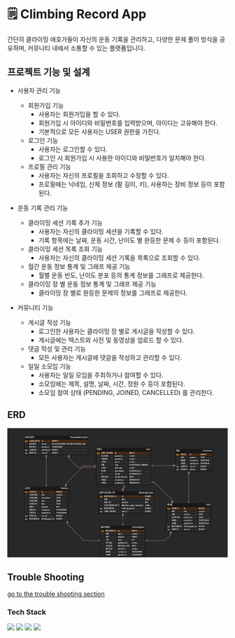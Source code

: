 # 🗒 Climbing Record App
간단히 클라이밍 애호가들이 자신의 운동 기록을 관리하고, 다양한 문제 풀이 방식을 공유하며, 커뮤니티 내에서 소통할 수 있는 플랫폼입니다.

## 프로젝트 기능 및 설계
- 사용자 관리 기능
  - 회원가입 기능
    - 사용자는 회원가입을 할 수 있다.
    - 회원가입 시 아이디와 비밀번호를 입력받으며, 아이디는 고유해야 한다.
    - 기본적으로 모든 사용자는 USER 권한을 가진다.
  - 로그인 기능
    - 사용자는 로그인할 수 있다.
    - 로그인 시 회원가입 시 사용한 아이디와 비밀번호가 일치해야 한다.
  - 프로필 관리 기능
    - 사용자는 자신의 프로필을 조회하고 수정할 수 있다.
    - 프로필에는 닉네임, 신체 정보 (팔 길이, 키), 사용하는 장비 정보 등이 포함된다.
    
- 운동 기록 관리 기능
  - 클라이밍 세션 기록 추가 기능
    - 사용자는 자신의 클라이밍 세션을 기록할 수 있다.
    - 기록 항목에는 날짜, 운동 시간, 난이도 별 완등한 문제 수 등이 포함된다.
  - 클라이밍 세션 목록 조회 기능
    - 사용자는 자신의 클라이밍 세션 기록을 목록으로 조회할 수 있다.
  - 월간 운동 정보 통계 및 그래프 제공 기능
    - 월별 운동 빈도, 난이도 분포 등의 통계 정보를 그래프로 제공한다.
  - 클라이밍 장 별 운동 정보 통계 및 그래프 제공 기능
    - 클라이밍 장 별로 완등한 문제의 정보를 그래프로 제공한다.
    
- 커뮤니티 기능
  - 게시글 작성 기능
    - 로그인한 사용자는 클라이밍 장 별로 게시글을 작성할 수 있다.
    - 게시글에는 텍스트와 사진 및 동영상을 업로드 할 수 있다.
  - 댓글 작성 및 관리 기능
    - 모든 사용자는 게시글에 댓글을 작성하고 관리할 수 있다.
  - 일일 소모임 기능
    - 사용자는 일일 모임을 주최하거나 참여할 수 있다.
    - 소모임에는 제목, 설명, 날짜, 시간, 정원 수 등이 포함된다.
    - 소모임 참여 상태 (PENDING, JOINED, CANCELLED) 를 관리한다.
## ERD 
![ERD](doc/img/erd.png)

## Trouble Shooting
[go to the trouble shooting section](doc/TROUBLE_SHOOTING.md)

### Tech Stack
<div align=left> 
  <img src="https://img.shields.io/badge/java-007396?style=for-the-badge&logo=java&logoColor=white"> 
  <img src="https://img.shields.io/badge/spring-6DB33F?style=for-the-badge&logo=spring&logoColor=white"> 
  <img src="https://img.shields.io/badge/mysql-4479A1?style=for-the-badge&logo=mysql&logoColor=white"> 
  <img src="https://img.shields.io/badge/git-F05032?style=for-the-badge&logo=git&logoColor=white">
</div>

